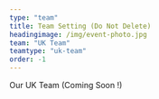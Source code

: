 ```yaml
---
type: "team"
title: Team Setting (Do Not Delete)
headingimage: /img/event-photo.jpg
team: "UK Team"
teamtype: "uk-team"
order: -1
---
```

Our UK Team (Coming Soon !)